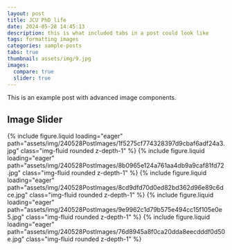 ```yaml
---
layout: post
title: JCU PhD life
date: 2024-05-28 14:45:13
description: this is what included tabs in a post could look like
tags: formatting images
categories: sample-posts
tabs: true
thumbnail: assets/img/9.jpg
images:
  compare: true
  slider: true
---
```


This is an example post with advanced image components.

## Image Slider

<!-- This is a simple image slider. It uses the [Swiper](https://swiperjs.com/) library. Check the [examples page](https://swiperjs.com/demos) for more information of what you can achieve with it. -->

<swiper-container keyboard="true" navigation="true" pagination="true" pagination-clickable="true" pagination-dynamic-bullets="true" rewind="true">
  <swiper-slide>{% include figure.liquid loading="eager" path="assets/img/240528PostImages/1f5275cf774328397d9cbaf6adf24a3.jpg" class="img-fluid rounded z-depth-1" %}</swiper-slide>
  <swiper-slide>{% include figure.liquid loading="eager" path="assets/img/240528PostImages/8b0965e124a761aa4db9a9caf81fd72.jpg" class="img-fluid rounded z-depth-1" %}</swiper-slide>
  <swiper-slide>{% include figure.liquid loading="eager" path="assets/img/240528PostImages/8cd9dfd70d0ed82bd362d96e89c6dce.jpg" class="img-fluid rounded z-depth-1" %}</swiper-slide>
  <swiper-slide>{% include figure.liquid loading="eager" path="assets/img/240528PostImages/9e9962c1d79b575e494cc15f105e0e5.jpg" class="img-fluid rounded z-depth-1" %}</swiper-slide>
  <swiper-slide>{% include figure.liquid loading="eager" path="assets/img/240528PostImages/76d8945a8f0ca20dda8eecdddf0d50e.jpg" class="img-fluid rounded z-depth-1" %}</swiper-slide>
  <!-- <swiper-slide>{% include figure.liquid loading="eager" path="assets/img/240528PostImages/12.jpg" class="img-fluid rounded z-depth-1" %}</swiper-slide>
  <swiper-slide>{% include figure.liquid loading="eager" path="assets/img/240528PostImages/12.jpg" class="img-fluid rounded z-depth-1" %}</swiper-slide>
  <swiper-slide>{% include figure.liquid loading="eager" path="assets/img/240528PostImages/12.jpg" class="img-fluid rounded z-depth-1" %}</swiper-slide> -->
</swiper-container>

<!-- ## Image Comparison Slider

This is a simple image comparison slider. It uses the [img-comparison-slider](https://img-comparison-slider.sneas.io/) library. Check the [examples page](https://img-comparison-slider.sneas.io/examples.html) for more information of what you can achieve with it.

<img-comparison-slider>
  {% include figure.liquid path="assets/img/prof_pic.jpg" class="img-fluid rounded z-depth-1" slot="first" %}
  {% include figure.liquid path="assets/img/prof_pic_color.png" class="img-fluid rounded z-depth-1" slot="second" %}
</img-comparison-slider> -->
